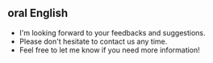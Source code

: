 ## oral English

* I'm looking forward to your feedbacks and suggestions.
* Please don't hesitate to contact us any time.
* Feel free to let me know if you need more information!